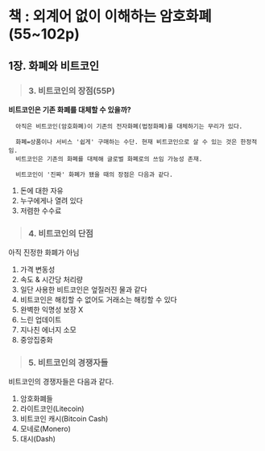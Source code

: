 # 책 : 외계어 없이 이해하는 암호화폐(55~102p)
## 1장. 화폐와 비트코인
> ### 3. 비트코인의 장점(55P)


 **비트코인은 기존 화폐를 대체할 수 있을까?**
     
      아직은 비트코인(암호화폐)이 기존의 전자화폐(법정화폐)를 대체하기는 무리가 있다.
      
      화폐=상품이나 서비스 '쉽게' 구매하는 수단. 현재 비트코인으로 살 수 있는 것은 한정적임.
      비트코인은 기존의 화폐를 대체해 글로벌 화폐로의 쓰임 가능성 존재.

      비트코인이 '진짜' 화폐가 됐을 때의 장점은 다음과 같다.

1. 돈에 대한 자유
2. 누구에게나 열려 있다
3. 저렴한 수수료

> ### 4. 비트코인의 단점
아직 진정한 화폐가 아님
1. 가격 변동성
2. 속도 & 시간당 처리량
3. 일단 사용한 비트코인은 엎질러진 물과 같다
4. 비트코인은 해킹할 수 없어도 거래소는 해킹할 수 있다
5. 완벽한 익명성 보장 X
6. 느린 업데이트
7. 지나친 에너지 소모
8. 중앙집중화

> ### 5. 비트코인의 경쟁자들
비트코인의 경쟁자들은 다음과 같다.
1. 암호화폐들
2. 라이트코인(Litecoin)
3. 비트코인 캐시(Bitcoin Cash)
4. 모네로(Monero)
5. 대시(Dash)
